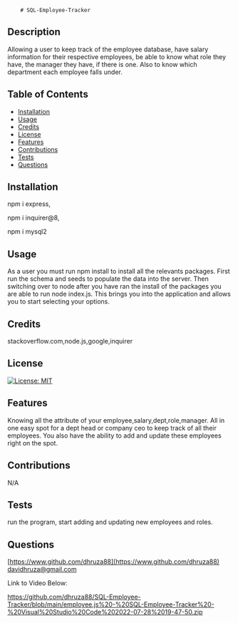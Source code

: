 
        # SQL-Employee-Tracker

## Description
Allowing a user to keep track of the employee database, have salary information for their respective employees, be able to know what role they have, the manager they have, if there is one. Also to know which department each employee falls under.



## Table of Contents

- [Installation](#installation)
- [Usage](#usage)
- [Credits](#credits)
- [License](#license)
- [Features](#features)
- [Contributions](#contributions)
- [Tests](#tests)
- [Questions](#questions)


## Installation
npm i express,

npm i inquirer@8,

npm i mysql2

## Usage
As a user you must run npm install to install all the relevants packages. First run the schema and seeds to populate the data into the server. Then switching over to node after you have ran the install of the packages you are able to run node index.js. This brings you into the application and allows you to start selecting your options.

## Credits
stackoverflow.com,node.js,google,inquirer

## License
[![License: MIT](https://img.shields.io/badge/License-MIT-yellow.svg)](https://opensource.org/licenses/MIT)


## Features
Knowing all the attribute of your employee,salary,dept,role,manager. All in one easy spot for a dept head or company ceo to keep track of all their employees. You also have the ability to add and update these employees right on the spot.

## Contributions
N/A

## Tests
run the program, start adding and updating new employees and roles.

## Questions
[https://www.github.com/dhruza88](https://www.github.com/dhruza88) <br />
davidhruza@gmail.com

Link to Video Below:

https://github.com/dhruza88/SQL-Employee-Tracker/blob/main/employee.js%20-%20SQL-Employee-Tracker%20-%20Visual%20Studio%20Code%202022-07-28%2019-47-50.zip
